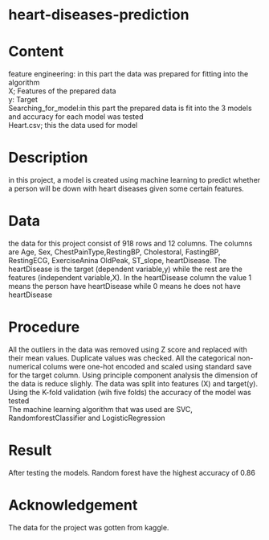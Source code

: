 # heart-diseases-prediction  
# Content
feature engineering: in this part the data was prepared for fitting into the algorithm  
X; Features of the prepared data  
y: Target  
Searching_for_model:in this part the prepared data is fit into the 3 models and accuracy for each model was tested  
Heart.csv; this the data used for model
# Description  
in this project, a model is created using machine learning to predict whether a person will be down with heart diseases given some certain features.  
# Data  
the data for this project consist of 918 rows and 12 columns. The columns are Age, Sex, ChestPainType,RestingBP, Cholestoral, FastingBP, RestingECG, ExerciseAnina
OldPeak, ST_slope, heartDisease. The heartDisease is the target (dependent variable,y) while the rest are the features (independent variable,X). In the heartDisease 
column the value 1 means the person have heartDisease while 0 means he does not have heartDisease  
# Procedure  
All the outliers in the data was removed using Z score and replaced with their mean values. Duplicate values was checked. All the categorical non-numerical colums were one-hot encoded and scaled using standard save for the target column. Using principle component analysis the dimension of the data is reduce slighly. The data was split into features (X) and target(y). Using the K-fold validation (wih five folds) the accuracy of the model was tested  
The machine learning algorithm that was used are SVC, RandomforestClassifier and LogisticRegression  
# Result  
After testing the models. Random forest have the highest accuracy of 0.86  
# Acknowledgement  
The data for the project was gotten from kaggle.
